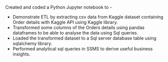 Created and coded a Python Jupyter notebook to -

- Demonstrate ETL by extracting csv data from Kaggle dataset containing Order details with Kaggle API using Kaggle library.
- Transformed some columns of the Orders details using pandas dataframes to be able to analyse the data using Sql queries.
- Loaded the transformed dataset to a Sql server database table using sqlalchemy library.
- Performed analytical sql queries in SSMS to derive useful business insights.
